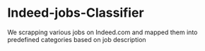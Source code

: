 # Indeed-jobs-Classifier
We scrapping various jobs on Indeed.com and mapped them into predefined categories based on job description
